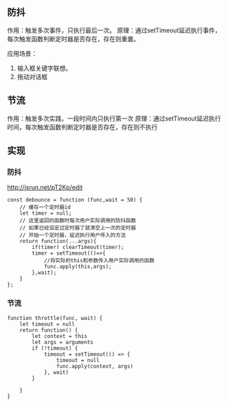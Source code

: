 ## 防抖
作用：触发多次事件，只执行最后一次。
原理：通过setTimeout延迟执行事件，每次触发函数判断定时器是否存在，存在则重置。

应用场景：
1. 输入框关键字联想。
2. 拖动对话框

## 节流
作用：触发多次实践，一段时间内只执行第一次
原理：通过setTimeout延迟执行时间，每次触发函数判断定时器是否存在，存在则不执行

## 实现
### 防抖
http://jsrun.net/pT2Kp/edit

```
const debounce = function (func,wait = 50) {
    // 缓存一个定时器id
    let timer = null;
    // 这里返回的函数时每次用户实际调用的防抖函数
    // 如果已经设定过定时器了就清空上一次的定时器
    // 开始一个定时器，延迟执行用户传入的方法
    return function(...args){
        if(timer) clearTimeout(timer);
        timer = setTimeout(()=>{
            //将实际的this和参数传入用户实际调用的函数
            func.apply(this,args);
        },wait);
    }
};
```
### 节流
```
function throttle(func, wait) {
    let timeout = null
    return function() {
        let context = this
        let args = arguments
        if (!timeout) {
            timeout = setTimeout(() => {
                timeout = null
                func.apply(context, args)
            }, wait)
        }

    }
}
```